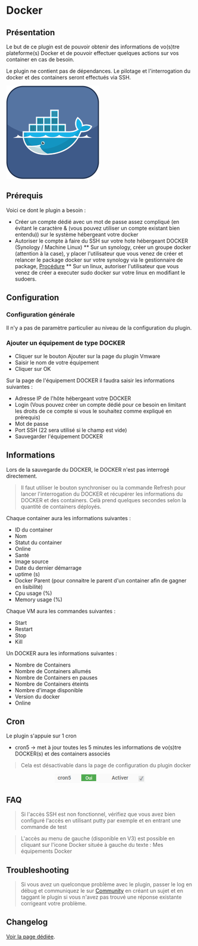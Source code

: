 # Docker

## Présentation

Le but de ce plugin est de pouvoir obtenir des informations de vo(s)tre plateforme(s) Docker et de pouvoir effectuer quelques actions sur vos container en cas de besoin.

Le plugin ne contient pas de dépendances.
Le pilotage et l'interrogation du docker et des containers seront effectués via SSH. 

![introduction01](../../../images/docker/docker_icon.png)


## Prérequis 

Voici ce dont le plugin a besoin : 
* Créer un compte dédié avec un mot de passe assez compliqué (en évitant le caractère & (vous pouvez utiliser un compte existant bien entendu)) sur le système hébergeant votre docker
* Autoriser le compte à faire du SSH sur votre hote hébergeant DOCKER (Synology / Machine Linux)
** Sur un synology, créer un groupe docker (attention à la case), y placer l'utilisateur que vous venez de créer et relancer le package docker sur votre synology via le gestionnaire de package, [Procédure](https://docs.docker.com/install/linux/linux-postinstall/#manage-docker-as-a-non-root-user)
** Sur un linux, autoriser l'utilisateur que vous venez de créer a executer sudo docker sur votre linux en modifiant le sudoers.


## Configuration

### Configuration générale

Il n'y a pas de paramètre particulier au niveau de la configuration du plugin.

### Ajouter un équipement de type DOCKER

* Cliquer sur le bouton Ajouter sur la page du plugin Vmware
* Saisir le nom de votre équipement
* Cliquer sur OK

Sur la page de l'équipement DOCKER il faudra saisir les informations suivantes :

* Adresse IP de l'hôte hébergeant votre DOCKER
* Login  (Vous pouvez créer un compte dédié pour ce besoin en limitant les droits de ce compte si vous le souhaitez comme expliqué en prérequis)
* Mot de passe
* Port SSH (22 sera utilisé si le champ est vide)
* Sauvegarder l'équipement DOCKER


## Informations

Lors de la sauvegarde du DOCKER, le DOCKER n'est pas interrogé directement.

> Il faut utiliser le bouton synchroniser ou la commande Refresh pour lancer l'interrogation du DOCKER et récupérer les informations du DOCKER et des containers. Celà prend quelques secondes selon la quantité de containers déployés.

Chaque container aura les informations suivantes :
* ID du container
* Nom
* Statut du container
* Online
* Santé
* Image source
* Date du dernier démarrage
* uptime (s)
* Docker Parent (pour connaitre le parent d'un container afin de gagner en lisibilité)
* Cpu usage (%)
* Memory usage (%)

Chaque VM aura les commandes suivantes :
* Start
* Restart
* Stop
* Kill


Un DOCKER aura les informations suivantes : 
* Nombre de Containers
* Nombre de Containers allumés
* Nombre de Containers en pauses
* Nombre de Containers éteints
* Nombre d'image disponible
* Version du docker
* Online

## Cron

Le plugin s'appuie sur 1 cron
* cron5 -> met à jour toutes les 5 minutes les informations de vo(s)tre DOCKER(s) et des containers associés

> Cela est désactivable dans la page de configuration du plugin docker
<p align="center">
  <img src="https://github.com/TaGGoU91/jeedom_docs/blob/master/images/docker/cron_plugin.png?raw=true" alt="Liste des Crons"/>
</p>


## FAQ

> Si l'accès SSH est non fonctionnel, vérifiez que vous avez bien configuré l'accès en utilisant putty par exemple et en entrant une commande de test

> L'accès au menu de gauche (disponible en V3) est possible en cliquant sur l'icone Docker située à gauche du texte : Mes équipements Docker


## Troubleshooting

> Si vous avez un quelconque problème avec le plugin, passer le log en débug et communiquez le sur [Community](https://community.jeedom.com/) en créant un sujet et en taggant le plugin si vous n'avez pas trouvé une réponse existante corrigeant votre problème.


## Changelog

[Voir la page dédiée](../changelog.md).

